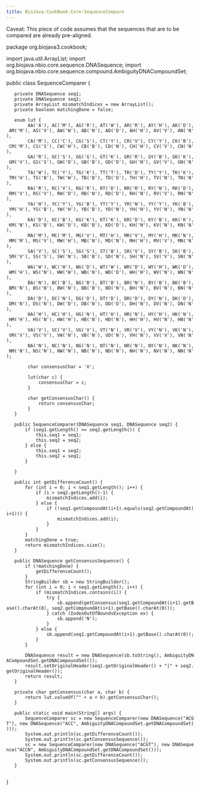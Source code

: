 ```yaml
---
title: BioJava:CookBook:Core:SequenceCompare
---
```


Caveat: This piece of code assumes that the sequences that are to be
compared are already pre-aligned.

<java> package org.biojava3.cookbook;

import java.util.ArrayList; import
org.biojava.nbio.core.sequence.DNASequence; import
org.biojava.nbio.core.sequence.compound.AmbiguityDNACompoundSet;

public class SequenceComparer {

`   private DNASequence seq1;`  
`   private DNASequence seq2;`  
`   private ArrayList`<Integer>` mismatchIndices = new ArrayList`<Integer>`();`  
`   private boolean matchingDone = false;`  
`   `  
`   enum lut {`  
`        AA('A'), AC('M'), AG('R'), AT('W'), AR('R'), AY('H'), AK('D'), AM('M'), AS('V'), AW('W'), AB('N'), AD('D'), AH('H'), AV('V'), AN('N'),`  
`        CA('M'), CC('C'), CG('S'), CT('Y'), CR('V'), CY('Y'), CK('B'), CM('M'), CS('S'), CW('H'), CB('B'), CD('N'), CH('H'), CV('V'), CN('N'),`  
`        GA('R'), GC('S'), GG('G'), GT('K'), GR('R'), GY('B'), GK('K'), GM('V'), GS('S'), GW('D'), GB('B'), GD('D'), GH('N'), GV('V'), GN('N'),`  
`        TA('W'), TC('Y'), TG('K'), TT('T'), TR('D'), TY('Y'), TK('K'), TM('H'), TS('B'), TW('W'), TB('B'), TD('D'), TH('H'), TV('N'), TN('N'),`  
`        RA('R'), RC('V'), RG('R'), RT('D'), RR('R'), RY('N'), RK('D'), RM('V'), RS('V'), RW('D'), RB('N'), RD('D'), RH('N'), RV('V'), RN('N'),`  
`        YA('H'), YC('Y'), YG('B'), YT('Y'), YR('N'), YY('Y'), YK('B'), YM('H'), YS('B'), YW('H'), YB('B'), YD('N'), YH('H'), YV('N'), YN('N'),`  
`        KA('D'), KC('B'), KG('K'), KT('K'), KR('D'), KY('B'), KK('K'), KM('N'), KS('B'), KW('D'), KB('B'), KD('D'), KH('N'), KV('N'), KN('N'),`  
`        MA('M'), MC('M'), MG('V'), MT('H'), MR('V'), MY('H'), MK('N'), MM('M'), MS('V'), MW('H'), MB('N'), MD('N'), MH('H'), MV('V'), MN('N'),`  
`        SA('V'), SC('S'), SG('S'), ST('B'), SR('V'), SY('B'), SK('B'), SM('V'), SS('S'), SW('N'), SB('B'), SD('N'), SH('N'), SV('V'), SN('N'),`  
`        WA('W'), WC('H'), WG('D'), WT('W'), WR('D'), WY('H'), WK('D'), WM('H'), WS('N'), WW('W'), WB('N'), WD('D'), WH('H'), WV('N'), WN('N'), `  
`        BA('N'), BC('B'), BG('B'), BT('B'), BR('N'), BY('B'), BK('B'), BM('N'), BS('B'), BW('N'), BB('B'), BD('N'), BH('N'), BV('N'), BN('N'),`  
`        DA('D'), DC('N'), DG('D'), DT('D'), DR('D'), DY('N'), DK('D'), DM('N'), DS('N'), DW('D'), DB('N'), DD('D'), DH('N'), DV('N'), DN('N'),`  
`        HA('H'), HC('H'), HG('N'), HT('H'), HR('N'), HY('H'), HK('N'), HM('H'), HS('N'), HW('H'), HB('N'), HD('N'), HH('H'), HV('N'), HN('N'),`  
`        VA('V'), VC('V'), VG('V'), VT('N'), VR('V'), VY('N'), VK('N'), VM('V'), VS('V'), VW('N'), VB('N'), VD('N'), VH('N'), VV('V'), VN('N'),`  
`        NA('N'), NC('N'), NG('N'), NT('N'), NR('N'), NY('N'), NK('N'), NM('N'), NS('N'), NW('N'), NB('N'), ND('N'), NH('N'), NV('N'), NN('N');`  
`        `  
`        char consensusChar = 'X';`  
`        `  
`        lut(char c) {`  
`            consensusChar = c;`  
`        }`  
`        `  
`        char getConsensusChar() {`  
`            return consensusChar;`  
`        }`  
`   }`

`   public SequenceComparer(DNASequence seq1, DNASequence seq2) {`  
`       if (seq1.getLength() >= seq2.getLength()) {`  
`           this.seq1 = seq1;`  
`           this.seq2 = seq2;`  
`       } else {`  
`           this.seq1 = seq2;`  
`           this.seq2 = seq1;`  
`       }`  
`       `  
`   }`

`   public int getDifferenceCount() {`  
`       for (int i = 0; i < seq1.getLength(); i++) {`  
`           if (i > seq2.getLength()-1) {`  
`               mismatchIndices.add(i);`  
`           } else {`  
`               if (!seq1.getCompoundAt(i+1).equals(seq2.getCompoundAt(i+1))) {`  
`                   mismatchIndices.add(i);`  
`               }`  
`           }`  
`       }`  
`       matchingDone = true;`  
`       return mismatchIndices.size();`  
`   }`  
`   `  
`   public DNASequence getConsensusSequence() {`  
`       if (!matchingDone) {`  
`           getDifferenceCount();`  
`       }`  
`       StringBuilder sb = new StringBuilder();`  
`       for (int i = 0; i < seq1.getLength(); i++) {`  
`           if (mismatchIndices.contains(i)) {`  
`               try {`  
`                   sb.append(getConsensus(seq1.getCompoundAt(i+1).getBase().charAt(0), seq2.getCompoundAt(i+1).getBase().charAt(0)));`  
`               } catch (IndexOutOfBoundsException ex) {`  
`                   sb.append('N');`  
`               }`  
`           } else {`  
`               sb.append(seq1.getCompoundAt(i+1).getBase().charAt(0));`  
`           }`  
`       }`  
`       `  
`       DNASequence result = new DNASequence(sb.toString(), AmbiguityDNACompoundSet.getDNACompoundSet());`  
`       result.setOriginalHeader(seq1.getOriginalHeader() + "|" + seq2.getOriginalHeader());`  
`       return result;`  
`   }`  
`   `  
`   private char getConsensus(char a, char b) {`  
`       return lut.valueOf("" + a + b).getConsensusChar();`  
`   }`  
`   `  
`   public static void main(String[] args) {`  
`       SequenceComparer sc = new SequenceComparer(new DNASequence("ACGT"), new DNASequence("ACC", AmbiguityDNACompoundSet.getDNACompoundSet()));`  
`       System.out.println(sc.getDifferenceCount());`  
`       System.out.println(sc.getConsensusSequence());`  
`       sc = new SequenceComparer(new DNASequence("ACGT"), new DNASequence("ACCN", AmbiguityDNACompoundSet.getDNACompoundSet()));`  
`       System.out.println(sc.getDifferenceCount());`  
`       System.out.println(sc.getConsensusSequence());`  
`   }`  
`   `

} </java>
